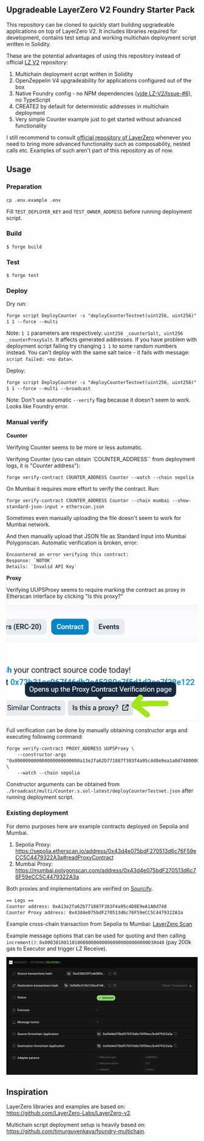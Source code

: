 ## Upgradeable LayerZero V2 Foundry Starter Pack

This repository can be cloned to quickly start building upgradeable applications on top of LayerZero V2. It includes libraries required for development, contains test setup and working multichain deployment script written in Solidity.

These are the potential advantages of using this repository instead of official [LZ V2](https://github.com/LayerZero-Labs/LayerZero-v2) repository:
1. Multichain deployment script written in Solidity
2. OpenZeppelin V4 upgradeability for applications configured out of the box
3. Native Foundry config - no NPM dependencies ([vide LZ-V2/Issue-#6](https://github.com/LayerZero-Labs/LayerZero-v2/issues/6)), no TypeScript
4. CREATE2 by default for deterministic addresses in multichain deployment
5. Very simple Counter example just to get started without advanced functionality

I still recommend to consult [official repository of LayerZero](https://github.com/LayerZero-Labs/LayerZero-v2) whenever you need to bring more advanced functionality such as composability, nested calls etc. Examples of such aren't part of this repository as of now.

## Usage

### Preparation

```
cp .env.example .env
```

Fill `TEST_DEPLOYER_KEY` and `TEST_OWNER_ADDRESS` before running deployment script.

### Build

```shell
$ forge build
```

### Test

```shell
$ forge test
```

### Deploy

Dry run:

```shell
forge script DeployCounter -s "deployCounterTestnet(uint256, uint256)" 1 1 --force --multi
```

Note: `1 1` parameters are respectively: `uint256 _counterSalt, uint256 _counterProxySalt`. It affects generated addresses. If you have problem with deployment script failing try changing `1 1` to some random numbers instead. You can't deploy with the same salt twice - it fails with message: `script failed: <no data>`.

Deploy:
```shell
forge script DeployCounter -s "deployCounterTestnet(uint256, uint256)" 1 1 --force --multi --broadcast
```

Note: Don't use automatic `--verify` flag because it doesn't seem to work. Looks like Foundry error.

### Manual verify

**Counter**

Verifying Counter seems to be more or less automatic.

Verifying Counter (you can obtain `COUNTER_ADDRESS`` from deployment logs, it is "Counter address"):
```
forge verify-contract COUNTER_ADDRESS Counter --watch --chain sepolia
```

On Mumbai it requires more effort to verify the contract. Run:
```
forge verify-contract COUNTER_ADDRESS Counter --chain mumbai --show-standard-json-input > etherscan.json
```

Sometimes even manually uploading the file doesn't seem to work for Mumbai network.

And then manually upload that JSON file as Standard Input into Mumbai Polygonscan. Automatic verification is broken, error:
```
Encountered an error verifying this contract:
Response: `NOTOK`
Details: `Invalid API Key`
```

**Proxy**

Verifying UUPSProxy seems to require marking the contract as proxy in Etherscan interface by clicking "Is this proxy?"

![proxy verification](./img/proxy-verification.png)

Full verification can be done by manually obtaining constructor args and executing following command:
```
forge verify-contract PROXY_ADDRESS UUPSProxy \
    --constructor-args "0x000000000000000000000000a13e2fa62b771887f383f4a95c4d8e9ea1a0d74800000000000000000000000000000000000000000000000000000000000000400000000000000000000000000000000000000000000000000000000000000044485cc955000000000000000000000000464570ada09869d8741132183721b4f0769a028700000000000000000000000073b31ac967f46db2c45280c7f5d1d3ee7f38e12200000000000000000000000000000000000000000000000000000000" \
    --watch --chain sepolia
```

Constructor arguments can be obtained from `./broadcast/multi/Counter.s.sol-latest/deployCounterTestnet.json` after running deployment script.

### Existing deployment

For demo purposes here are example contracts deployed on Sepolia and Mumbai.

1. Sepolia Proxy: https://sepolia.etherscan.io/address/0x43d4e075bdF270513d6c76F59eCC5C4479322A3a#readProxyContract
2. Mumbai Proxy: https://mumbai.polygonscan.com/address/0x43d4e075bdF270513d6c76F59eCC5C4479322A3a

Both proxies and implementations are verified on [Sourcify](https://sourcify.dev/#/lookup/0x43d4e075bdF270513d6c76F59eCC5C4479322A3a).

```
== Logs ==
Counter address: 0xA13e2fa62b771887F383F4a95c4D8E9eA1A0d748 
Counter Proxy address: 0x43d4e075bdF270513d6c76F59eCC5C4479322A3a 
```

Example cross-chain transaction from Sepolia to Mumbai: [LayerZero Scan](https://testnet.layerzeroscan.com/tx/0xa236623f7cab080c706edf3889fe8dd2c55f0750fc5dc29cb4794dffc361b0e7)

Example message options that can be used for quoting and then calling `increment()`: `0x00030100110100000000000000000000000000030d40` (pay 200k gas to Executor and trigger LZ Receive).

![message delivered](./img/message-delivered.png)

## Inspiration

LayerZero libraries and examples are based on: https://github.com/LayerZero-Labs/LayerZero-v2.

Multichain script deployment setup is heavily based on: https://github.com/timurguvenkaya/foundry-multichain.
